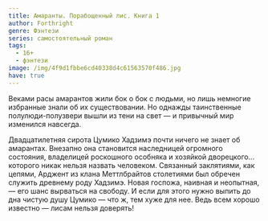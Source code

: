 ```yaml
---
title: Амаранты. Порабощенный лис. Книга 1
author: Forthright
genre: Фэнтези
series: самостоятельный роман
tags:
  - 16+
  - фэнтези
image: /img/4f9d1fbbe6cd40338d4c61563570f486.jpg
have: true
---
```

Веками расы амарантов жили бок о бок с людьми, но лишь немногие избранные знали об их существовании. Но однажды таинственные полулюди-полузвери вышли из тени на свет — и привычный мир изменился навсегда.

Двадцатилетняя сирота Цумико Хадзимэ почти ничего не знает об амарантах. Внезапно она становится наследницей огромного состояния, владелицей роскошного особняка и хозяйкой дворецкого… которого никак нельзя назвать человеком. Связанный заклятиями, как цепями, Арджент из клана Меттлбрайтов столетиями был обречен служить древнему роду Хадзимэ. Новая госпожа, наивная и неопытная, — его шанс вырваться на свободу. И если для этого нужно выпить до дна чистую душу Цумико — что ж, тем хуже для нее. Ведь всем хорошо известно — лисам нельзя доверять!